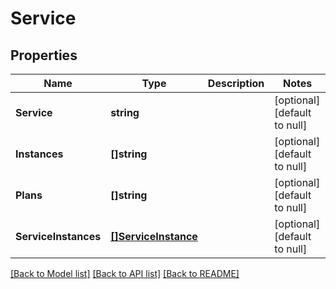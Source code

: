 # Service

## Properties
Name | Type | Description | Notes
------------ | ------------- | ------------- | -------------
**Service** | **string** |  | [optional] [default to null]
**Instances** | **[]string** |  | [optional] [default to null]
**Plans** | **[]string** |  | [optional] [default to null]
**ServiceInstances** | [**[]ServiceInstance**](ServiceInstance.md) |  | [optional] [default to null]

[[Back to Model list]](../README.md#documentation-for-models) [[Back to API list]](../README.md#documentation-for-api-endpoints) [[Back to README]](../README.md)



